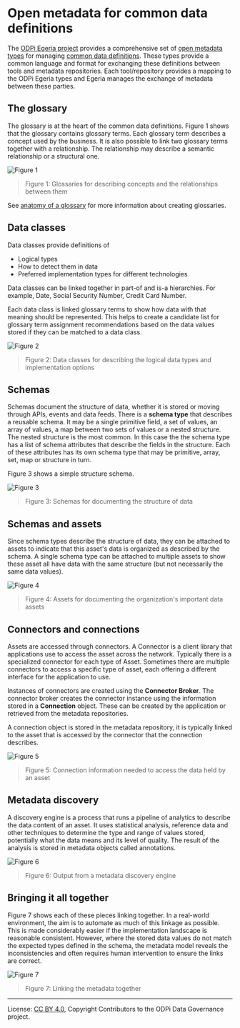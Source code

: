 <!-- SPDX-License-Identifier: CC-BY-4.0 -->
<!-- Copyright Contributors to the ODPi Data Governance project. -->

# Open metadata for common data definitions

The [ODPi Egeria project](https://odpi.github.io/egeria/) provides a comprehensive set of
[open metadata types](https://odpi.github.io/egeria/open-metadata-publication/website/open-metadata-types/)
for managing [common data definitions](README.md).  These types provide a common language and format for exchanging
these definitions between tools and metadata repositories.  Each tool/repository provides a mapping to the ODPi Egeria types
and Egeria manages the exchange of metadata between these parties.

## The glossary

The glossary is at the heart of the common data definitions.
Figure 1 shows that the glossary contains glossary terms.  Each glossary term describes a concept used by the business.
It is also possible to link two glossary terms together with a relationship.
The relationship may describe a semantic relationship or a structural one.

![Figure 1](semantic-to-implementation-glossaries.png)
> Figure 1: Glossaries for describing concepts and the relationships between them

See [anatomy of a glossary](anatomy-of-a-glossary.md) for more information about creating glossaries.

## Data classes

Data classes provide definitions of
 * Logical types
 * How to detect them in data
 * Preferred implementation types for different technologies

Data classes can be linked together in part-of and is-a hierarchies.  For example,
Date, Social Security Number, Credit Card Number.

Each data class is linked glossary terms to show how data with that meaning should be represented.
This helps to create a candidate list for glossary term assignment recommendations based on
the data values stored if they can be matched to a data class.

![Figure 2](semantic-to-implementation-data-classes.png)
> Figure 2: Data classes for describing the logical data types and implementation options

## Schemas

Schemas document the structure of data, whether it is stored or moving through APIs, events and data feeds.
There is a **schema type** that describes a reusable schema.
It may be a single primitive field, a set of values, an array of values,
a map between two sets of values or a nested structure.
The nested structure is the most common.
In this case the the schema type has a list of schema attributes that describe the fields in the structure.
Each of these attributes has its own schema type that may be primitive, array, set, map or structure in turn.

Figure 3 shows a simple structure schema.

![Figure 3](semantic-to-implementation-schemas.png)
> Figure 3: Schemas for documenting the structure of data

## Schemas and assets

Since schema types describe the structure of data, they can be attached to assets to indicate that this asset's data
is organized as described by the schema.
A single schema type can be attached to multiple assets to show these asset all have data with the same structure
(but not necessarily the same data values).

![Figure 4](semantic-to-implementation-assets-and-schemas.png)
> Figure 4: Assets for documenting the organization's important data assets

## Connectors and connections

Assets are accessed through connectors.  A Connector is a client library that applications use to access
the asset across the network.  Typically there is a specialized connector for each type of Asset.
Sometimes there are multiple connectors to access a specific type of asset, each offering a different interface for
the application to use.

Instances of connectors are created using the **Connector Broker**.  The connector broker creates the connector
instance using the information stored in a **Connection** object.  These can be created by the application
or retrieved from the metadata repositories.

A connection object is stored in the metadata repository, it is typically linked to the asset that is accessed
by the connector that the connection describes.

![Figure 5](semantic-to-implementation-connectors.png)
> Figure 5: Connection information needed to access the data held by an asset

## Metadata discovery

A discovery engine is a process that runs a pipeline of analytics to describe the data content of an asset.
It uses statistical analysis, reference data and other techniques to determine the type and range of values stored,
potentially what the data means and its level of quality.
The result of the analysis is stored in metadata objects called annotations.

![Figure 6](semantic-to-implementation-discovery.png)
> Figure 6: Output from a metadata discovery engine

## Bringing it all together

Figure 7 shows each of these pieces linking together.
In a real-world environment, the aim is to automate as much of this linkage as possible.
This is made considerably easier if the implementation landscape is reasonable
consistent.  However, where the stored data values do not match the expected types defined in the
schema, the metadata model reveals the inconsistencies and often requires human intervention to
ensure the links are correct.

![Figure 7](semantic-to-implementation-big-picture.png)
> Figure 7: Linking the metadata together



----
License: [CC BY 4.0](https://creativecommons.org/licenses/by/4.0/),
Copyright Contributors to the ODPi Data Governance project.
